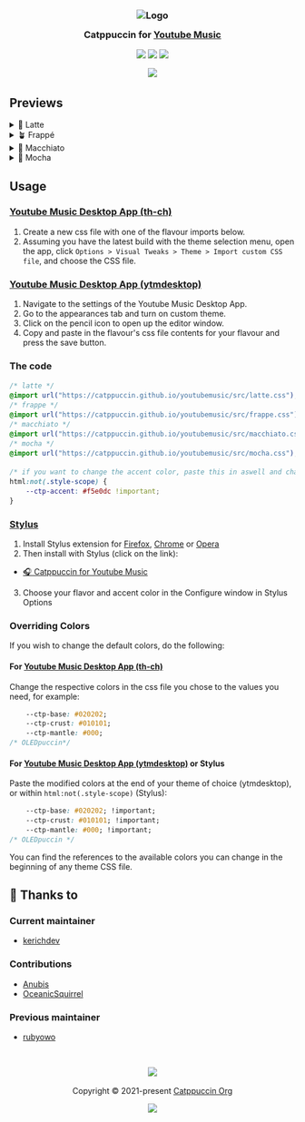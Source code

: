 <h3 align="center">
	<img src="https://raw.githubusercontent.com/catppuccin/catppuccin/main/assets/logos/exports/1544x1544_circle.png" width="100" alt="Logo"/><br/>
	<img src="https://raw.githubusercontent.com/catppuccin/catppuccin/main/assets/misc/transparent.png" height="30" width="0px"/>
	Catppuccin for <a href="https://music.youtube.com">Youtube Music</a>
	<img src="https://raw.githubusercontent.com/catppuccin/catppuccin/main/assets/misc/transparent.png" height="30" width="0px"/>
</h3>

<p align="center">
	<a href="https://github.com/catppuccin/youtubemusic/stargazers"><img src="https://img.shields.io/github/stars/catppuccin/youtubemusic?colorA=363a4f&colorB=b7bdf8&style=for-the-badge"></a>
	<a href="https://github.com/catppuccin/youtubemusic/issues"><img src="https://img.shields.io/github/issues/catppuccin/youtubemusic?colorA=363a4f&colorB=f5a97f&style=for-the-badge"></a>
	<a href="https://github.com/catppuccin/youtubemusic/contributors"><img src="https://img.shields.io/github/contributors/catppuccin/youtubemusic?colorA=363a4f&colorB=a6da95&style=for-the-badge"></a>
</p>

<p align="center">
  <img src="assets/res.webp"/>
</p>

## Previews

<details>
<summary>🌻 Latte</summary>
<img src="assets/latte.webp"/>
</details>
<details>
<summary>🪴 Frappé</summary>
<img src="assets/frappe.webp"/>
</details>
<details>
<summary>🌺 Macchiato</summary>
<img src="assets/macchiato.webp"/>
</details>
<details>
<summary>🌿 Mocha</summary>
<img src="assets/mocha.webp"/>
</details>

## Usage
### [Youtube Music Desktop App (th-ch)](https://github.com/th-ch/youtube-music)

1. Create a new css file with one of the flavour imports below.
2. Assuming you have the latest build with the theme selection menu, open the app, click `Options > Visual Tweaks > Theme > Import custom CSS file`, and choose the CSS file.

### [Youtube Music Desktop App (ytmdesktop)](https://github.com/ytmdesktop/ytmdesktop)

1. Navigate to the settings of the Youtube Music Desktop App.
2. Go to the appearances tab and turn on custom theme.
3. Click on the pencil icon to open up the editor window.
4. Copy and paste in the flavour's css file contents for your flavour and press the save button.

### The code

```css
/* latte */
@import url("https://catppuccin.github.io/youtubemusic/src/latte.css");
/* frappe */
@import url("https://catppuccin.github.io/youtubemusic/src/frappe.css");
/* macchiato */
@import url("https://catppuccin.github.io/youtubemusic/src/macchiato.css");
/* mocha */
@import url("https://catppuccin.github.io/youtubemusic/src/mocha.css");

/* if you want to change the accent color, paste this in aswell and change the hex code - or use one of the predefined colors with var(--ctp-'color') - e.g. var(--ctp-maroon) */
html:not(.style-scope) {
    --ctp-accent: #f5e0dc !important;
}
```

### [Stylus](https://github.com/openstyles/stylus)

1. Install Stylus extension for [Firefox](https://addons.mozilla.org/en-US/firefox/addon/styl-us/), [Chrome](https://chrome.google.com/webstore/detail/stylus/clngdbkpkpeebahjckkjfobafhncgmne) or [Opera](https://addons.opera.com/en-gb/extensions/details/stylus/)
2. Then install with Stylus (click on the link):
  - [🎧 Catppuccin for Youtube Music](https://github.com/catppuccin/youtubemusic/raw/main/src/youtubemusic.user.css)
3. Choose your flavor and accent color in the Configure window in Stylus Options

### Overriding Colors

If you wish to change the default colors, do the following:

#### For [Youtube Music Desktop App (th-ch)](https://github.com/th-ch/youtube-music)

Change the respective colors in the css file you chose to the values you need, for example:

```css
    --ctp-base: #020202;
    --ctp-crust: #010101;
    --ctp-mantle: #000;
/* OLEDpuccin*/
```

#### For [Youtube Music Desktop App (ytmdesktop)](https://github.com/ytmdesktop/ytmdesktop) or Stylus

Paste the modified colors at the end of your theme of choice (ytmdesktop), or within `html:not(.style-scope)` (Stylus):

```css
    --ctp-base: #020202; !important;
    --ctp-crust: #010101; !important;
    --ctp-mantle: #000; !important;
/* OLEDpuccin */
```

You can find the references to the available colors you can change in the beginning of any theme CSS file.

## 💝 Thanks to

### Current maintainer

- [kerichdev](https://github.com/kerichdev)

### Contributions

- [Anubis](https://github.com/anubisnekhet)
- [OceanicSquirrel](https://github.com/OceanicSquirrel)

### Previous maintainer

- [rubyowo](https://github.com/rubyowo)

&nbsp;

<p align="center">
	<img src="https://raw.githubusercontent.com/catppuccin/catppuccin/main/assets/footers/gray0_ctp_on_line.svg?sanitize=true" />
</p>

<p align="center">
	Copyright &copy; 2021-present <a href="https://github.com/catppuccin" target="_blank">Catppuccin Org</a>
</p>

<p align="center">
	<a href="https://github.com/catppuccin/catppuccin/blob/main/LICENSE"><img src="https://img.shields.io/static/v1.svg?style=for-the-badge&label=License&message=MIT&logoColor=d9e0ee&colorA=363a4f&colorB=b7bdf8"/></a>
</p>
